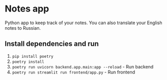 # Notes app

Python app to keep track of your notes. You can also translate your English notes to Russian.

## Install dependencies and run

1. `pip install poetry`
2. `poetry install`
3. `poetry run uvicorn backend.app.main:app --reload` - Run backend
4. `poetry run streamlit run frontend/app.py` - Run frontend
